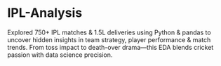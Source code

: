 # IPL-Analysis
Explored 750+ IPL matches &amp; 1.5L deliveries using Python &amp; pandas to uncover hidden insights in team strategy, player performance &amp; match trends. From toss impact to death-over drama—this EDA blends cricket passion with data science precision. 

